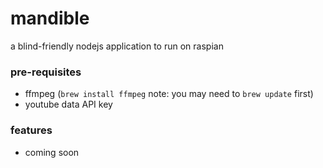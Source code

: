 # mandible

a blind-friendly nodejs application to run on raspian

### pre-requisites
* ffmpeg (`brew install ffmpeg` note: you may need to `brew update` first)
* youtube data API key

### features
* coming soon